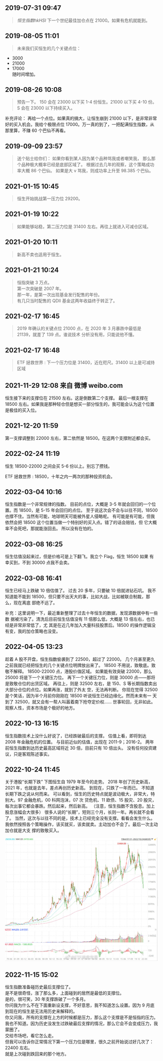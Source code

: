 ## 2019-07-31 09:47

> $恒生指数 hkHSI$ 下一个世纪最佳加仓点在 21000。如果有危机就能到。

## 2019-08-05 11:01

> 未来我们买恒生的几个关键点位：

- 3000
- 21000
- 17000  
  随时间增加。

## 2019-08-26 10:08

> 预告一下。
> 150 会在 23000 以下买 1-4 份恒生。21000 以下买 4-10 份。
> S 会在 23000 以下持续买入。

补充评论： 再给一个点位。如果真的搞大，让恒生崩到 21000 以下，是非常非常好的买入机会。我给个极限点位 17000。万一真的到了，一把配满恒生指数，从
那里算，不赚 60 个巴仙不再看。

## 2019-09-09 23:57

> 送个贴士给你们：
> 如果你看到某人因为某个品种骂我或者嘲笑我，
> 那么那个品种极大概率已经是底部区域了。
> 根据过去几年的观察，这个策略成功率大概 86 个巴仙。
> 如果是大 v 骂我，则成功率上升至 98.385 个巴仙。

## 2021-01-15 10:45

> 恒生开始挑战第一压力位 29200。

## 2021-01-19 10:22

> 如果能够站稳，第二压力位是 31400 左右。再往上就进入可减仓区域。

## 2021-01-20 10:11

> 新高不卖也适用于恒生。

## 2021-01-21 10:24

> 恒指突破 3 万点。  
> 第一次突破是 2007 年。  
> 那一年，是第一次出现基金发行配售的年份。  
> 有几只当时配售的 QDII 基金这两年收益终于转正了。

## 2021-02-17 16:45

> 2019 年确认的关键点位 21000 点，在 2020 年 3 月暴跌中最低是 21139，就差了 139 点。谁说技术
> 分析没有用，只能说他不懂。

## 2021-02-17 16:48

> ETF 拯救世界 : 下一个压力位是 31400，近在咫尺。31400 以上是可减持区域

## 2021-11-29 12:08 来自 微博 weibo.com

恒生接下来的支撑位在 21500 左右。这是倒数第二个支撑。
最后一根支撑在 18500 左右。如果我是那种轻仓但是想买一部分恒生的，我可能会认为这个位置是极佳的买入位。

## 2021-12-20 11:59

第一支撑调整到 22000 左右，第二依然是 18500。在这两个支撑附近都会买。

## 2022-02-24 11:19

恒生 18500-22000 之间会买 5-6 份以上。别忘了攒钱。

ETF 拯救世界 : 18500，十年之内一两次的那种投资机会。

## 2022-03-04 10:16

恒生指数是一个非常规律的指数。
目前的点位，大概是 3-5 年就会回归的一个位置。而 18500，是 5-15 年会回归的点位。
至于说这次会不会与以往不同，18500 也撑不住。当然有可能，地球明天可能被外星人侵略呢。
有可能是有可能，但我依然会把 18500 这个位置当做一个特别好的买入点。错了的话会赔钱，但
它大概率不会死吧，那就能涨回去。
所以没有在怕的。

## 2022-03-08 16:25

恒生估值没起来过，但是价格可是上下翻飞。我立个 Flag，恒生 18500 如果
有幸买到，不到 30000 点我不会卖。

## 2022-03-08 16:41

恒生已经马上跌破 10 倍估值了。
过去 20 多年，只要破 10 倍就进钻石坑。
我不知道能不能到 18500，但只要不出天大的事，比如大战，比如被联合制裁，那么，现在离底
部绝不远了。

补充：这里说明一下，最近重新整理了过去十年恒生的数据，发现源数据中有一些数
据被污染了。清洗后目前恒生估值没有 11 倍那么低，大概是 13 倍左右，也已经是非常非常低了，尤
其是在近几年加入大量科技股票后。18500 的操作逻辑没有变，我的加仓策略也没变。

## 2022-04-05 13:23

趁着 A 股不开盘，恒生指数偷袭到了 22500，超过了 22000。
几个月甚至更久之前我就已经把恒生的几个关键点位明牌放出来了。
18500 不用说，致敬底。致敬不解释。
18500-22000 点，港股价值区域。
如果能有效突破 22000，那么 25000 将是下一个关键压力位。
再下一个关键压力位，则是 30000 点——那将是致敬仓位的出货区域。
再往上，则是 32500 左右，是 150、S 等长期指数卖出大部分仓位的点位。如果再涨，就到了外太
空，无法再判断。
你现在觉得 32500 是个笑话，因为半个月前你刚刚在 18500 听说恒生已经边缘化。然而未来有一
天到了 32500，就又会有一帮人叫嚣着南下抢夺定价权……
世事轮回，无非如此。观察人性，资本市场是个极好的地方。

## 2022-10-13 16:15

恒生指数技术上没什么好说了，已经跌破最后的支撑。
估值上看，即将到达 2008 年金融危机的位置。
与目前近似的估值，出现在 2011-9；2016-2。
两年前恒生指数到达历史最高区域将近 30 倍，目前只有 10 倍出头。
没有任何投资建议，只是客观陈述事实。

## 2022-10-24 11:45

关于港股“长期下跌”
下图恒生自 1979 年至今的走势。
2018 年创了历史新高，2021 年，也就是去年，差点再创历史新高。
到现在，只跌了一年而已。
不知道长期下跌之说从何而来。
可以看到，恒生的历史特点就是波动极大，非常大，特别大。97 金融危机，00 科网泡沫，07 次
贷危机、11 欧债、15 股灾、20 股灾，每次出事它都会暴跌。然后起来，然后新高。
（注意，恒生指数不含股息。加上股息涨幅会大很多）
很多人说的“长期”，短则三个月，长则一年。再长就不会看了。
当然，这次与以往不同的是，技术上已经完全没有支撑。看看会发生什么。
我依然按照各个策略操作，该买就买，该卖就卖。主动加仓不会了。最后一次主动加仓就是大支
撑的致敬买入。

![alt text](image-4.png)

## 2022-11-15 15:02

恒生指数准备碰历史最后支撑位了。  
是不是很奇怪，涨了那么多，上面碰到的居然是最低的支撑位。  
是的，很可笑，30 年支撑跌破了一个多月。  
你问我为什么不在下面重新设支撑，不好意思，我不知道怎么设置。因为 9 月底到现在的恒生是无法用历史来解释的。  
你又问我，所有的支撑在上方的时候都是压力，那么这个支撑是不是恒指的压力。  
我也不知道。因为历史没发生过跌破最后支撑的情况，那么它会不会变成压力，我蒙圈了。  
交给市场吧，看它怎么走。  
但我可以告诉你正常情况下第一个压力位是哪里，很久之前开始说过好几次了：  
22400 左右。  
就是上次碰到跌回来的那个地方。
